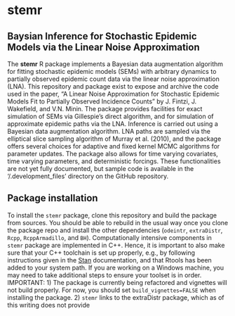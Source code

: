 <!-- README.md is generated from README.Rmd. Please edit that file -->

stemr
=====

Baysian Inference for Stochastic Epidemic Models via the Linear Noise Approximation
-----------------------------------------------------------------------------------

The **stemr** R package implements a Bayesian data augmentation
algorithm for fitting stochastic epidemic models (SEMs) with arbitrary
dynamics to partially observed epidemic count data via the linear noise
approximation (LNA). This repository and package exist to expose and
archive the code used in the paper, “A Linear Noise Approximation for
Stochastic Epidemic Models Fit to Partially Observed Incidence Counts”
by J. Fintzi, J. Wakefield, and V.N. Minin. The package provides
facilities for exact simulation of SEMs via Gillespie’s direct
algorithm, and for simulation of approximate epidemic paths via the LNA.
Inference is carried out using a Bayesian data augmentation algorithm.
LNA paths are sampled via the elliptical slice sampling algorithm of
Murray et al. (2010), and the package offers several choices for
adaptive and fixed kernel MCMC algorithms for parameter updates. The
package also allows for time varying covariates, time varying
parameters, and deterministic forcings. These functionalities are not
yet fully documented, but sample code is available in the
‘/.development\_files’ directory on the GitHub repository.

Package installation
--------------------

To install the `stemr` package, clone this repository and build the
package from sources. You should be able to rebuild in the usual way
once you clone the package repo and install the other dependencies
(`odeintr`, `extraDistr`, `Rcpp`, `RcppArmadillo`, and `BH`).
Computationally intensive components in `stemr` package are implemented
in C++. Hence, it is important to also make sure that your C++ toolchain
is set up properly, e.g., by following instructions given in the
[Stan](https://github.com/stan-dev/rstan/wiki/RStan-Getting-Started)
documentation, and that Rtools has been added to your system path. If
you are working on a Windows machine, you may need to take additional
steps to ensure your toolset is in order. IMPORTANT: 1) The package is
currently being refactored and vignettes will not build properly. For
now, you should set `build_vignettes=FALSE` when installing the package.
2) `stemr` links to the extraDistr package, which as of this writing
does not provide

<!-- ## Vignettes -->
<!-- There are two vignettes included in this package to help familiarize users  -->
<!-- with its basic functionality and that reproduce models the SEMs fit via the LNA  -->
<!-- in Fintzi, et al. (2020). The [stemr_sir](https://github.com/fintzij/stemr/blob/master/vignettes/stemr_sir.Rmd) vignette provides an introduction to -->
<!-- the `stemr` package, and demonstrates how to simulate from and fit an SIR model  -->
<!-- via the LNA and ODE. The [ebola_westafrica](https://github.com/fintzij/stemr/blob/master/vignettes/ebola_westafrica.Rmd) vignette demonstrates how to simulate -->
<!-- from and fit a multi-country model for Ebola transmission, and then provides code -->
<!-- to fit the model to data from the 2014-2015 outbreak in West Africa. Both vignettes  -->
<!-- also include annotated `pomp` code for fitting the respective models (version  -->
<!-- 1.17 was used as a benchmark in the paper).  -->
